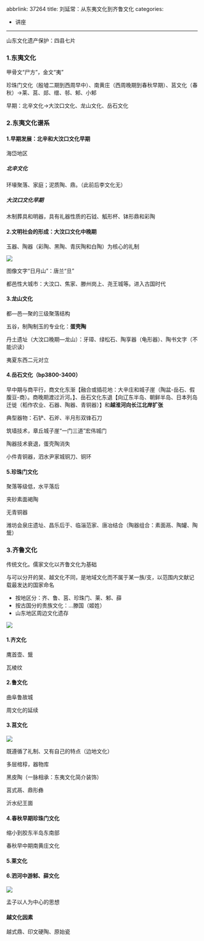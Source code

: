 abbrlink: 37264
title: 刘延常：从东夷文化到齐鲁文化
categories:
  - 讲座
---
山东文化遗产保护：四县七片

### 1.东夷文化

甲骨文“尸方”，金文“夷”

珍珠门文化（殷墟二期到西周早中）、南黄庄（西周晚期到春秋早期）、莒文化（春秋）→莱、莒、郯、缯、邿、邾、小邾

早期：北辛文化→大汶口文化、龙山文化、岳石文化

### 2.东夷文化谱系

#### 1.早期发展：北辛和大汶口文化早期

海岱地区

##### 北辛文化

环壕聚落、家庭；泥质陶、鼎。（此前后李文化无）

##### 大汶口文化早期

木制葬具和明器，具有礼器性质的石钺、觚形杯、钵形鼎和彩陶

#### 2.文明社会的形成：大汶口文化中晚期

玉器、陶器（彩陶、黑陶、青灰陶和白陶）为核心的礼制

![](004.jpeg)

图像文字“日月山”：唐兰“旦”

都邑性大城市：大汶口、焦家、滕州岗上、尧王城等。进入古国时代

#### 3.龙山文化

都—邑—聚的三级聚落结构

五谷，制陶制玉的专业化：**蛋壳陶**

丹土遗址（大汶口晚期—龙山）：牙璋、绿松石、陶享器（龟形器）、陶书文字（不能识读）

夷夏东西二元对立

#### 4.岳石文化（bp3800-3400）

早中期与商平行，商文化东渐【融合或插花地：大辛庄和城子崖（陶盆-岳石、假腹豆-商）。商晚期渡过沂河。】、岳石文化东退【向辽东半岛、朝鲜半岛、日本列岛迁徙（稻作农业、石器、陶器、青铜器）】和**越淮河向长江北岸扩张**

典型器物：石铲、石斧、半月形双锋石刀

筑墙技术，章丘城子崖“一门三道”宏伟城门

陶器技术衰退，蛋壳陶消失

小件青铜器，泗水尹家城铜刀、铜环

#### 5.珍珠门文化

聚落等级低，水平落后

夹砂素面褐陶

无青铜器

潍坊会泉庄遗址、昌乐后于、临淄范家、唐冶结合（陶器组合：素面鬲、陶罐、陶鬶）

### 3.齐鲁文化

传统文化。儒家文化以齐鲁文化为基础

与可以分开的吴、越文化不同，是地域文化而不属于某一族/支，以范围内文献记载最发达的国家命名

- 按地区分：齐、鲁、莒、珍珠门、莱、邾、薛
- 按古国分的贵族文化：...滕国（姬姓）
- 山东地区周边文化遗存

![](003.png)

#### 1.齐文化

鹰首壶、鬶

瓦棱纹

#### 2.鲁文化

曲阜鲁故城

周文化的延续

#### 3.莒文化

![](001.png)

既遵循了礼制、又有自己的特点（边地文化）

多层棺椁，器物库

黑皮陶（一脉相承：东夷文化简介装饰）

莒式鬲、鼎形彝

沂水纪王崮

#### 4.春秋早期珍珠门文化

缩小到胶东半岛东南部

春秋早中期南黄庄文化

#### 5.莱文化

#### 6.泗河中游邾、薛文化

![](002.png)

孟子以人为中心的思想

#### 越文化因素

越式鼎、印文硬陶、原始瓷